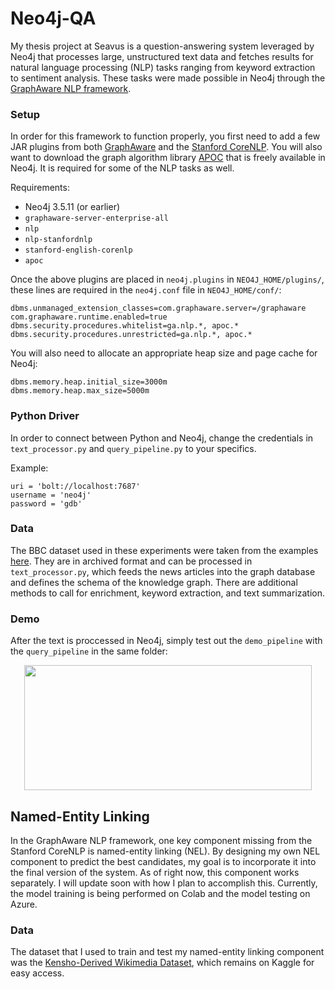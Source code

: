 # Neo4j-QA

My thesis project at Seavus is a question-answering system leveraged by Neo4j that processes large, unstructured text data and fetches results for natural language processing (NLP) tasks ranging from keyword extraction to sentiment analysis. These tasks were made possible in Neo4j through the [GraphAware NLP framework](https://github.com/graphaware/neo4j-nlp). 

### Setup

In order for this framework to function properly, you first need to add a few JAR plugins from both [GraphAware](https://products.graphaware.com/) and the [Stanford CoreNLP](https://stanfordnlp.github.io/CoreNLP/). You will also want to download the graph algorithm library [APOC](https://neo4j.com/developer/neo4j-apoc/) that is freely available in Neo4j. It is required for some of the NLP tasks as well. 

Requirements:
* Neo4j 3.5.11 (or earlier)
* `graphaware-server-enterprise-all`
* `nlp`
* `nlp-stanfordnlp` 
* `stanford-english-corenlp`
* `apoc`

Once the above plugins are placed in `neo4j.plugins` in `NEO4J_HOME/plugins/`, these lines are required in the `neo4j.conf` file in `NEO4J_HOME/conf/`:

```
dbms.unmanaged_extension_classes=com.graphaware.server=/graphaware
com.graphaware.runtime.enabled=true
dbms.security.procedures.whitelist=ga.nlp.*, apoc.*
dbms.security.procedures.unrestricted=ga.nlp.*, apoc.*
```

You will also need to allocate an appropriate heap size and page cache for Neo4j:

```
dbms.memory.heap.initial_size=3000m
dbms.memory.heap.max_size=5000m
```

### Python Driver

In order to connect between Python and Neo4j, change the credentials in `text_processor.py` and `query_pipeline.py` to your specifics. 

Example:
```
uri = 'bolt://localhost:7687'
username = 'neo4j'
password = 'gdb'
```

### Data

The BBC dataset used in these experiments were taken from the examples [here](https://neo4j.com/blog/accelerating-towards-natural-language-search-graphs/). They are in archived format and can be processed in `text_processor.py`, which feeds the news articles into the graph database and defines the schema of the knowledge graph. There are additional methods to call for enrichment, keyword extraction, and text summarization. 

### Demo

After the text is proccessed in Neo4j, simply test out the `demo_pipeline` with the `query_pipeline` in the same folder:

<p align="center">
  <img width="460" height="200" src="https://drive.google.com/uc?export=view&id=10yignRysUMwTLAHTLSP5lAwlU3zgp0zd">
</p>

## Named-Entity Linking

In the GraphAware NLP framework, one key component missing from the Stanford CoreNLP is named-entity linking (NEL). By designing my own NEL component to predict the best candidates, my goal is to incorporate it into the final version of the system. As of right now, this component works separately. I will update soon with how I plan to accomplish this. Currently, the model training is being performed on Colab and the model testing on Azure.

### Data

The dataset that I used to train and test my named-entity linking component was the [Kensho-Derived Wikimedia Dataset](https://www.kaggle.com/kenshoresearch/kensho-derived-wikimedia-data/kernels), which remains on Kaggle for easy access.
